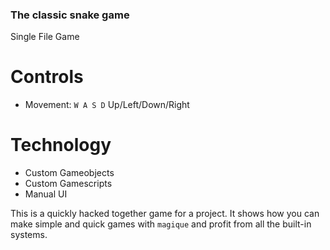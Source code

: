 

### The classic snake game

Single File Game


# Controls

- Movement: `W A S D` Up/Left/Down/Right

# Technology

- Custom Gameobjects
- Custom Gamescripts 
- Manual UI


This is a quickly hacked together game for a project.
It shows how you can make simple and quick games with `magique` and profit from all the built-in systems.